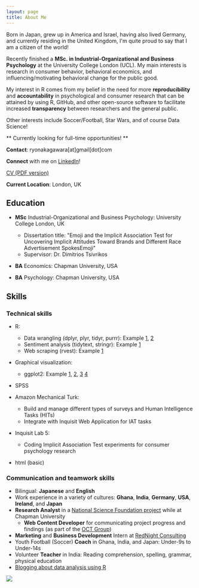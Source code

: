 ```yaml
---
layout: page
title: About Me
---
```


Born in Japan, grew up in America and Israel, having also lived Germany, and currently residing in the United Kingdom, I'm quite proud to say that I am a citizen of the world!

Recently finished a **MSc. in Industrial-Organizational and Business Psychology** at the University College London (UCL). My main interests is research in consumer behavior, behavioral economics, and influencing/motivating behavioral change for the public good.

My interest in R comes from my belief in the need for more **reproducibility** and **accountability** in psychological and consumer research that can be attained by using R, GitHub, and other open-source software to facilitate increased **transparency** between researchers and the general public.

Other interests include Soccer/Football, Star Wars, and of course Data Science!

** Currently looking for full-time opportunities! **

**Contact**: ryonakagawara[at]gmail[dot]com

**Connect** with me on [LinkedIn](https://www.linkedin.com/in/ryonakagawara)!

[CV (PDF version)](http://ryo-n7.github.io/RyoNakagawara_cv.pdf)

**Current Location**: London, UK

## Education

* **MSc** Industrial-Organizational and Business Psychology: University College London, UK  
    + Dissertation title: "Emoji and the Implicit Association Test for Uncovering Implicit Attitudes Toward Brands and Different Race Advertisement SpokesEmoji"    
    + Supervisor: Dr. Dimitrios Tsivrikos
    
* **BA** Economics: Chapman University, USA

* **BA** Psychology: Chapman University, USA

## Skills
### Technical skills
* R:
  + Data wrangling (dplyr, plyr, tidyr, purrr): Example [1](https://ryo-n7.github.io/2017-09-10-sakura-bloom/), [2](https://ryo-n7.github.io/2017-09-18-global-peace-index/)
  + Sentiment analysis (tidytext, stringr): Example [1](https://ryo-n7.github.io/2017-10-22-thrice-part-3/)
  + Web scraping (rvest): Example [1](https://ryo-n7.github.io/2017-09-18-global-peace-index/)

* Graphical visualization:
  + ggplot2: Example [1](https://ryo-n7.github.io/2017-10-22-thrice-part-3/), [2](https://ryo-n7.github.io/2017-09-18-global-peace-index/), [3](https://ryo-n7.github.io/2017-10-10-thrice-part-2/) [4](https://ryo-n7.github.io/2017-09-10-sakura-bloom/)

* SPSS

* Amazon Mechanical Turk:
  + Build and manage different types of surveys and Human Intelligence Tasks (HITs)
  + Integrate with Inquisit Web Application for IAT tasks

* Inquisit Lab 5:
  * Coding Implicit Association Test experiments for consumer psychology research

* html (basic)

### Communication and teamwork skills
* Bilingual: **Japanese** and **English**
* Work experience in a variety of cultures: **Ghana**, **India**, **Germany**, **USA**, **Ireland**, and **Japan**
* **Research Analyst** in a [National Science Foundation project](https://www.nsf.gov/awardsearch/showAward?AWD_ID=1322305&HistoricalAwards=false) while at Chapman University
  + **Web Content Developer** for communicating project progress and findings (as part of the [OCT Group](http://octgroup.org/))
* **Marketing** and **Business Development** Intern at [RedNight Consulting](https://www.rednightconsulting.com/) 
* Youth Football (Soccer) **Coach** in Ghana, India, and Japan: Under-9s to Under-14s
* Volunteer **Teacher** in India: Reading comprehension, spelling, grammar, physical education
* [Blogging about data analysis using R](https://ryo-n7.github.io/index)



![](../img/about-me.JPG)
